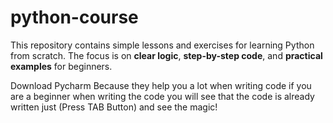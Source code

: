 # python-course
This repository contains simple lessons and exercises for learning Python from scratch.   The focus is on **clear logic**, **step-by-step code**, and **practical examples** for beginners.

Download Pycharm Because they help you a lot when writing code if you are a beginner when writing the code you will see that the code is already written just (Press TAB Button) and see the magic!

